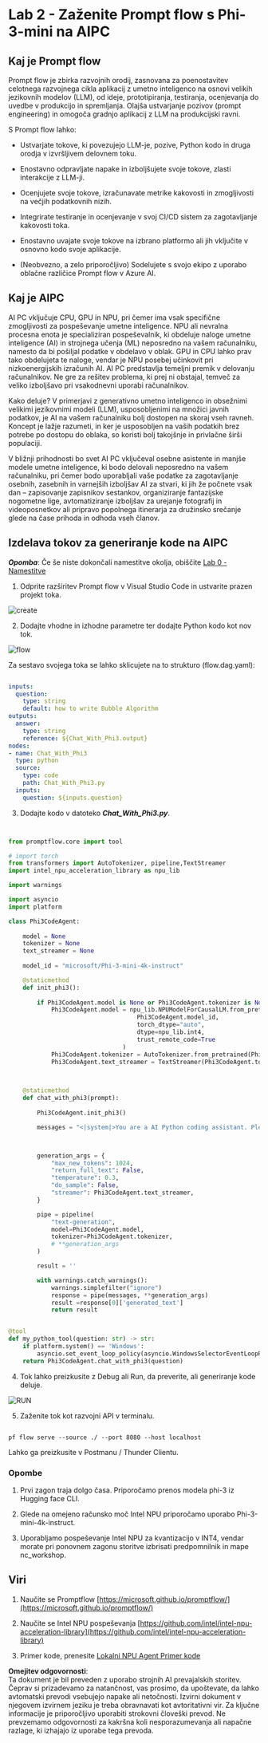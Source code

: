 # **Lab 2 - Zaženite Prompt flow s Phi-3-mini na AIPC**

## **Kaj je Prompt flow**

Prompt flow je zbirka razvojnih orodij, zasnovana za poenostavitev celotnega razvojnega cikla aplikacij z umetno inteligenco na osnovi velikih jezikovnih modelov (LLM), od ideje, prototipiranja, testiranja, ocenjevanja do uvedbe v produkcijo in spremljanja. Olajša ustvarjanje pozivov (prompt engineering) in omogoča gradnjo aplikacij z LLM na produkcijski ravni.

S Prompt flow lahko:

- Ustvarjate tokove, ki povezujejo LLM-je, pozive, Python kodo in druga orodja v izvršljivem delovnem toku.

- Enostavno odpravljate napake in izboljšujete svoje tokove, zlasti interakcije z LLM-ji.

- Ocenjujete svoje tokove, izračunavate metrike kakovosti in zmogljivosti na večjih podatkovnih nizih.

- Integrirate testiranje in ocenjevanje v svoj CI/CD sistem za zagotavljanje kakovosti toka.

- Enostavno uvajate svoje tokove na izbrano platformo ali jih vključite v osnovno kodo svoje aplikacije.

- (Neobvezno, a zelo priporočljivo) Sodelujete s svojo ekipo z uporabo oblačne različice Prompt flow v Azure AI.

## **Kaj je AIPC**

AI PC vključuje CPU, GPU in NPU, pri čemer ima vsak specifične zmogljivosti za pospeševanje umetne inteligence. NPU ali nevralna procesna enota je specializiran pospeševalnik, ki obdeluje naloge umetne inteligence (AI) in strojnega učenja (ML) neposredno na vašem računalniku, namesto da bi pošiljal podatke v obdelavo v oblak. GPU in CPU lahko prav tako obdelujeta te naloge, vendar je NPU posebej učinkovit pri nizkoenergijskih izračunih AI. AI PC predstavlja temeljni premik v delovanju računalnikov. Ne gre za rešitev problema, ki prej ni obstajal, temveč za veliko izboljšavo pri vsakodnevni uporabi računalnikov.

Kako deluje? V primerjavi z generativno umetno inteligenco in obsežnimi velikimi jezikovnimi modeli (LLM), usposobljenimi na množici javnih podatkov, je AI na vašem računalniku bolj dostopen na skoraj vseh ravneh. Koncept je lažje razumeti, in ker je usposobljen na vaših podatkih brez potrebe po dostopu do oblaka, so koristi bolj takojšnje in privlačne širši populaciji.

V bližnji prihodnosti bo svet AI PC vključeval osebne asistente in manjše modele umetne inteligence, ki bodo delovali neposredno na vašem računalniku, pri čemer bodo uporabljali vaše podatke za zagotavljanje osebnih, zasebnih in varnejših izboljšav AI za stvari, ki jih že počnete vsak dan – zapisovanje zapisnikov sestankov, organiziranje fantazijske nogometne lige, avtomatiziranje izboljšav za urejanje fotografij in videoposnetkov ali pripravo popolnega itinerarja za družinsko srečanje glede na čase prihoda in odhoda vseh članov.

## **Izdelava tokov za generiranje kode na AIPC**

***Opomba***: Če še niste dokončali namestitve okolja, obiščite [Lab 0 - Namestitve](./01.Installations.md)

1. Odprite razširitev Prompt flow v Visual Studio Code in ustvarite prazen projekt toka.

![create](../../../../../../../../../translated_images/pf_create.d6172d8277a78a7fa82cd6ff727ed44e037fa78b662f1f62d5963f36d712d229.sl.png)

2. Dodajte vhodne in izhodne parametre ter dodajte Python kodo kot nov tok.

![flow](../../../../../../../../../translated_images/pf_flow.d5646a323fb7f444c0b98b4521057a592325c583e7ba18bc31500bc0415e9ef3.sl.png)

Za sestavo svojega toka se lahko sklicujete na to strukturo (flow.dag.yaml):

```yaml

inputs:
  question:
    type: string
    default: how to write Bubble Algorithm
outputs:
  answer:
    type: string
    reference: ${Chat_With_Phi3.output}
nodes:
- name: Chat_With_Phi3
  type: python
  source:
    type: code
    path: Chat_With_Phi3.py
  inputs:
    question: ${inputs.question}


```

3. Dodajte kodo v datoteko ***Chat_With_Phi3.py***.

```python


from promptflow.core import tool

# import torch
from transformers import AutoTokenizer, pipeline,TextStreamer
import intel_npu_acceleration_library as npu_lib

import warnings

import asyncio
import platform

class Phi3CodeAgent:
    
    model = None
    tokenizer = None
    text_streamer = None
    
    model_id = "microsoft/Phi-3-mini-4k-instruct"

    @staticmethod
    def init_phi3():
        
        if Phi3CodeAgent.model is None or Phi3CodeAgent.tokenizer is None or Phi3CodeAgent.text_streamer is None:
            Phi3CodeAgent.model = npu_lib.NPUModelForCausalLM.from_pretrained(
                                    Phi3CodeAgent.model_id,
                                    torch_dtype="auto",
                                    dtype=npu_lib.int4,
                                    trust_remote_code=True
                                )
            Phi3CodeAgent.tokenizer = AutoTokenizer.from_pretrained(Phi3CodeAgent.model_id)
            Phi3CodeAgent.text_streamer = TextStreamer(Phi3CodeAgent.tokenizer, skip_prompt=True)

    

    @staticmethod
    def chat_with_phi3(prompt):
        
        Phi3CodeAgent.init_phi3()

        messages = "<|system|>You are a AI Python coding assistant. Please help me to generate code in Python.The answer only genertated Python code, but any comments and instructions do not need to be generated<|end|><|user|>" + prompt +"<|end|><|assistant|>"



        generation_args = {
            "max_new_tokens": 1024,
            "return_full_text": False,
            "temperature": 0.3,
            "do_sample": False,
            "streamer": Phi3CodeAgent.text_streamer,
        }

        pipe = pipeline(
            "text-generation",
            model=Phi3CodeAgent.model,
            tokenizer=Phi3CodeAgent.tokenizer,
            # **generation_args
        )

        result = ''

        with warnings.catch_warnings():
            warnings.simplefilter("ignore")
            response = pipe(messages, **generation_args)
            result =response[0]['generated_text']
            return result


@tool
def my_python_tool(question: str) -> str:
    if platform.system() == 'Windows':
        asyncio.set_event_loop_policy(asyncio.WindowsSelectorEventLoopPolicy())
    return Phi3CodeAgent.chat_with_phi3(question)


```

4. Tok lahko preizkusite z Debug ali Run, da preverite, ali generiranje kode deluje.

![RUN](../../../../../../../../../translated_images/pf_run.d918637dc00f61e9bdeec37d4cc9646f77d270ac9203bcce13569f3157202b6e.sl.png)

5. Zaženite tok kot razvojni API v terminalu.

```

pf flow serve --source ./ --port 8080 --host localhost   

```

Lahko ga preizkusite v Postmanu / Thunder Clientu.

### **Opombe**

1. Prvi zagon traja dolgo časa. Priporočamo prenos modela phi-3 iz Hugging face CLI.

2. Glede na omejeno računsko moč Intel NPU priporočamo uporabo Phi-3-mini-4k-instruct.

3. Uporabljamo pospeševanje Intel NPU za kvantizacijo v INT4, vendar morate pri ponovnem zagonu storitve izbrisati predpomnilnik in mape nc_workshop.

## **Viri**

1. Naučite se Promptflow [https://microsoft.github.io/promptflow/](https://microsoft.github.io/promptflow/)

2. Naučite se Intel NPU pospeševanja [https://github.com/intel/intel-npu-acceleration-library](https://github.com/intel/intel-npu-acceleration-library)

3. Primer kode, prenesite [Lokalni NPU Agent Primer kode](../../../../../../../../../code/07.Lab/01/AIPC)

**Omejitev odgovornosti**:  
Ta dokument je bil preveden z uporabo strojnih AI prevajalskih storitev. Čeprav si prizadevamo za natančnost, vas prosimo, da upoštevate, da lahko avtomatski prevodi vsebujejo napake ali netočnosti. Izvirni dokument v njegovem izvirnem jeziku je treba obravnavati kot avtoritativni vir. Za ključne informacije je priporočljivo uporabiti strokovni človeški prevod. Ne prevzemamo odgovornosti za kakršna koli nesporazumevanja ali napačne razlage, ki izhajajo iz uporabe tega prevoda.